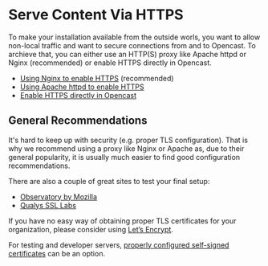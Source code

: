 Serve Content Via HTTPS
=======================

To make your installation available from the outside worls, you want to allow non-local traffic and want to secure
connections from and to Opencast.  To archieve that, you can either use an HTTP(S) proxy like Apache httpd or Nginx
(recommended) or enable HTTPS directly in Opencast.

- [Using Nginx to enable HTTPS](nginx.md) (recommended)
- [Using Apache httpd to enable HTTPS](apache-httpd.md)
- [Enable HTTPS directly in Opencast](opencast.only.md)

General Recommendations
-----------------------

It's hard to keep up with security (e.g. proper TLS configuration). That is why we recommend using a proxy like Nginx or
Apache as, due to their general popularity, it is usually much easier to find good configuration recommendations.

There are also a couple of great sites to test your final setup:

- [Observatory by Mozilla](https://observatory.mozilla.org/)
- [Qualys SSL Labs](https://ssllabs.com/ssltest/)


If you have no easy way of obtaining proper TLS certificates for your organization, please consider using
[Let’s Encrypt](https://letsencrypt.org).

For testing and developer servers, [properly configured self-signed certificates](self-signed-certificates.md) can be an option.
